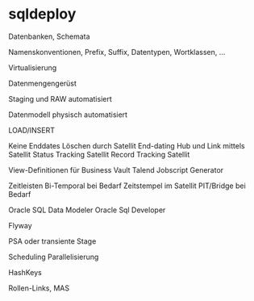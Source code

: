# sqldeploy
Datenbanken, Schemata

Namenskonventionen, Prefix, Suffix, Datentypen, Wortklassen, ...

Virtualisierung

Datenmengengerüst

Staging und RAW automatisiert

Datenmodell physisch automatisiert

LOAD/INSERT

Keine Enddates
Löschen durch Satellit
End-dating Hub und Link mittels Satellit
Status Tracking Satellit
Record Tracking Satellit

View-Definitionen für Business Vault
Talend Jobscript Generator

Zeitleisten Bi-Temporal bei Bedarf
Zeitstempel im Satellit
PIT/Bridge bei Bedarf

Oracle SQL Data Modeler
Oracle Sql Developer

Flyway

PSA oder transiente Stage

Scheduling Parallelisierung

HashKeys

Rollen-Links, MAS
